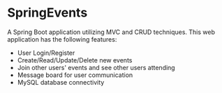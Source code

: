 # SpringEvents
A Spring Boot application utilizing MVC and CRUD techniques.
This web application has the following features:
<ul>
  <li>User Login/Register</li>
  <li>Create/Read/Update/Delete new events</li>
  <li>Join other users' events and see other users attending</li>
  <li>Message board for user communication</li>
  <li>MySQL database connectivity</li>
</ul>
